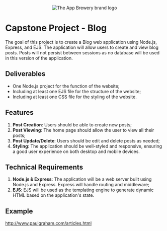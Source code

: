 <p align="center">
  <img src="https://process.fs.teachablecdn.com/ADNupMnWyR7kCWRvm76Laz/resize=height:60/https://www.filepicker.io/api/file/i9apvRTRQuSkbe13KrtM" alt="The App Brewery brand logo" />
</p>

# Capstone Project - Blog

The goal of this project is to create a Blog web application using Node.js, Express, and EJS. The application will allow users to create and view blog posts. Posts will not persist between sessions as no database will be used in this version of the application.

## Deliverables

- One Node.js project for the function of the website;
- Including at least one EJS file for the structure of the website;
- Including at least one CSS file for the styling of the website.

## Features

1. **Post Creation**: Users should be able to create new posts;
2. **Post Viewing**: The home page should allow the user to view all their posts;
3. **Post Update/Delete**: Users should be edit and delete posts as needed;
4. **Styling**: The application should be well-styled and responsive, ensuring a good user experience on both desktop and mobile devices.

## Technical Requirements

1. **Node.js & Express**: The application will be a web server built using Node.js and Express. Express will handle routing and middleware;
2. **EJS**: EJS will be used as the templating engine to generate dynamic HTML based on the application's state.

## Example

http://www.paulgraham.com/articles.html
